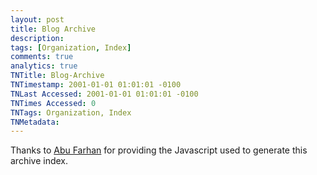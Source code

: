 ```yaml
---
layout: post
title: Blog Archive
description: 
tags: [Organization, Index]
comments: true
analytics: true
TNTitle: Blog-Archive
TNTimestamp: 2001-01-01 01:01:01 -0100
TNLast Accessed: 2001-01-01 01:01:01 -0100
TNTimes Accessed: 0
TNTags: Organization, Index
TNMetadata: 
---
```



<script style="text/javascript" src="http://dl.dropbox.com/u/1603420/Blog/tocbyarchivemin.js"></script>
<script src="http://stuartjandrews.blogspot.com/feeds/posts/default?max-results=500&alt=json-in-script&callback=loadtoc"></script>

Thanks to [Abu Farhan](http://www.abu-farhan.com/) for providing the Javascript used to generate this archive index.


